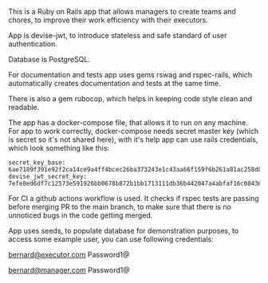 This is a Ruby on Rails app that allows managers to create teams
and chores, to improve their work efficiency with their executors.

App is devise-jwt, to introduce stateless
and safe standard of user authentication.

Database is PostgreSQL.

For documentation and tests app uses gems rswag and rspec-rails,
which automatically creates documentation and tests
at the same time.

There is also a gem rubocop, which helps in keeping code style
clean and readable.

The app has a docker-compose file, that allows it to run on any machine.
For app to work correctly, docker-compose needs secret master key (which is
secret so it's not shared here), with it's help app can use rails credentials,
which look something like this:

```
secret_key_base: 6ae7189f391e92f2ca14ce9a4ff4bcec26ba373243e1c43aa66f159f6b261a81ac258d8ca02bb343c4d12bfd063654151e50158e49e732786ae4c8b3493f9536
devise_jwt_secret_key: 7efe8ed6df7c12573e591926bb0678b872b1bb1713111db36b442047a4abfaf16c084368d8ccd266721c968085aa04fdb6b19eff8d4580d5444488d1866e2720
```

For CI a github actions workflow is used. It checks if rspec tests
are passing before merging PR to the main branch, to make sure
that there is no unnoticed bugs in the code getting merged.

App uses seeds, to populate database for demonstration purposes,
to access some example user, you can use following credentials:

bernard@executor.com
Password1@

bernard@manager.com
Password1@
